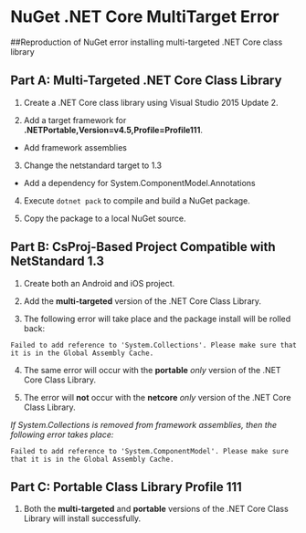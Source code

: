 # NuGet .NET Core MultiTarget Error

##Reproduction of NuGet error installing multi-targeted .NET Core class library

## Part A: Multi-Targeted .NET Core Class Library

1. Create a .NET Core class library using Visual Studio 2015 Update 2.

2. Add a target framework for **.NETPortable,Version=v4.5,Profile=Profile111**.
  - Add framework assemblies

3. Change the netstandard target to 1.3
  - Add a dependency for System.ComponentModel.Annotations

4. Execute `dotnet pack` to compile and build a NuGet package.

5. Copy the package to a local NuGet source.


## Part B: CsProj-Based Project Compatible with NetStandard 1.3

1. Create both an Android and iOS project.

2. Add the **multi-targeted** version of the .NET Core Class Library.

3. The following error will take place and the package install will be rolled back:

  ```
  Failed to add reference to 'System.Collections'. Please make sure that it is in the Global Assembly Cache.
  ``` 

4. The same error will occur with the **portable** *only* version of the .NET Core Class Library.

5. The error will **not** occur with the **netcore** *only* version of the .NET Core Class Library.

*If System.Collections is removed from framework assemblies, then the following error takes place:*

  ```
  Failed to add reference to 'System.ComponentModel'. Please make sure that it is in the Global Assembly Cache.
  ``` 


## Part C: Portable Class Library Profile 111

1. Both the **multi-targeted** and **portable** versions of the .NET Core Class Library will install successfully.